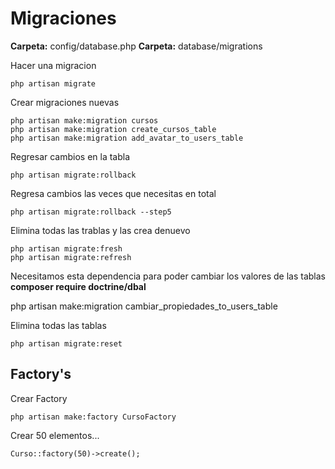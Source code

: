 # Migraciones
**Carpeta:** config/database.php
**Carpeta:** database/migrations

Hacer una migracion
```
php artisan migrate
```

Crear migraciones nuevas
```
php artisan make:migration cursos
php artisan make:migration create_cursos_table
php artisan make:migration add_avatar_to_users_table
```

Regresar cambios en la tabla
```
php artisan migrate:rollback
```
Regresa cambios las veces que necesitas en total
```
php artisan migrate:rollback --step5
```


Elimina todas las trablas y las crea denuevo
```
php artisan migrate:fresh
php artisan migrate:refresh
```

Necesitamos esta dependencia para poder cambiar los valores de las tablas
**composer require doctrine/dbal**


php artisan make:migration cambiar_propiedades_to_users_table

Elimina todas las tablas
```
php artisan migrate:reset
```






## Factory's

Crear Factory
```
php artisan make:factory CursoFactory
```

Crear 50 elementos...
```
Curso::factory(50)->create();
```
 




